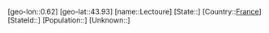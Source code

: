 ﻿---
location: [43.93,0.62]
type: City
tags:
- geo/City


SpocWebEntityId: 31904
isDeleted: false
confidential: public

---
[geo-lon::0.62]
[geo-lat::43.93]
[name::Lectoure]
[State::]
[Country::[France](geo/Continent/Europe/France.md)]
[StateId::]
[Population::]
[Unknown::]

